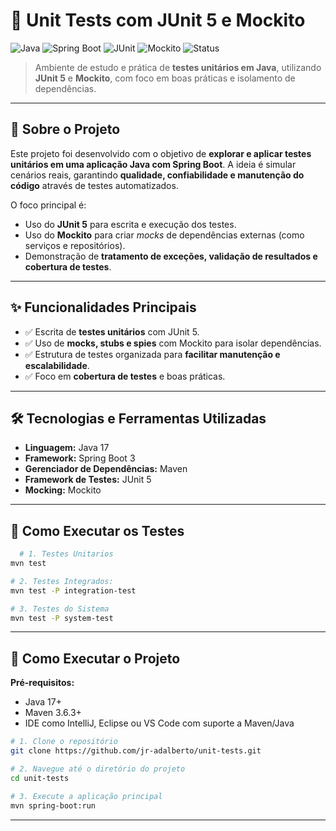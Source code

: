 # 🧪 Unit Tests com JUnit 5 e Mockito

![Java](https://img.shields.io/badge/Java-17-blue )
![Spring Boot](https://img.shields.io/badge/Spring%20Boot-3.x-brightgreen )
![JUnit](https://img.shields.io/badge/JUnit-5-red )
![Mockito](https://img.shields.io/badge/Mockito-Mocking-lightgrey )
![Status](https://img.shields.io/badge/Status-Em%20andamento-blue )

> Ambiente de estudo e prática de **testes unitários em Java**, utilizando **JUnit 5** e **Mockito**, com foco em boas práticas e isolamento de dependências.

---

## 📝 Sobre o Projeto

Este projeto foi desenvolvido com o objetivo de **explorar e aplicar testes unitários em uma aplicação Java com Spring Boot**.
A ideia é simular cenários reais, garantindo **qualidade, confiabilidade e manutenção do código** através de testes automatizados.

O foco principal é:
- Uso do **JUnit 5** para escrita e execução dos testes.
- Uso do **Mockito** para criar *mocks* de dependências externas (como serviços e repositórios).
- Demonstração de **tratamento de exceções, validação de resultados e cobertura de testes**.

---

## ✨ Funcionalidades Principais

- ✅ Escrita de **testes unitários** com JUnit 5.
- ✅ Uso de **mocks, stubs e spies** com Mockito para isolar dependências.
- ✅ Estrutura de testes organizada para **facilitar manutenção e escalabilidade**.
- ✅ Foco em **cobertura de testes** e boas práticas.

---

## 🛠️ Tecnologias e Ferramentas Utilizadas

- **Linguagem:** Java 17
- **Framework:** Spring Boot 3
- **Gerenciador de Dependências:** Maven
- **Framework de Testes:** JUnit 5
- **Mocking:** Mockito

---

## 🧪 Como Executar os Testes

```sh
  # 1. Testes Unitarios
mvn test
```
```sh
# 2. Testes Integrados:
mvn test -P integration-test
```
```sh
# 3. Testes do Sistema
mvn test -P system-test
```
---
## 🚀 Como Executar o Projeto

**Pré-requisitos:**
- Java 17+
- Maven 3.6.3+
- IDE como IntelliJ, Eclipse ou VS Code com suporte a Maven/Java

```sh
# 1. Clone o repositório
git clone https://github.com/jr-adalberto/unit-tests.git

# 2. Navegue até o diretório do projeto
cd unit-tests

# 3. Execute a aplicação principal
mvn spring-boot:run
````
---
